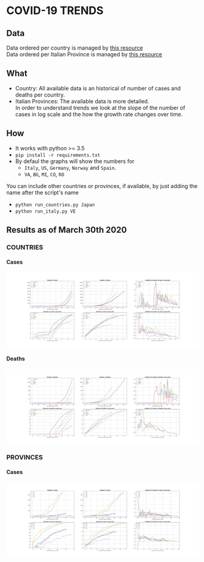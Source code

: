 # COVID-19 TRENDS

## Data
Data ordered per country is managed by [this resource](https://github.com/pomber/covid19) <br>
Data ordered per Italian Province is managed by [this resource](https://github.com/pcm-dpc/COVID-19) 

## What
* Country: All available data is an historical of number of cases and deaths per country. <br>
* Italian Provinces: The available data is more detailed. <br>
In order to understand trends we look at the slope of the number of cases in log scale and the how the growth rate changes over time.

## How
* It works with python >= 3.5
* ```pip install -r requirements.txt ```
* By defaul the graphs will show the numbers for 
    * `Italy`, `US`, `Germany`, `Norway` and `Spain`. <br>
    * `VA`, `BG`, `MI`, `CO`, `RO` <br>

You can include other countries or provinces, if available, by just adding the name after the script's name
* ```python run_countries.py Japan```
* ```python run_italy.py VE```

## Results as of March 30th 2020

### COUNTRIES
#### Cases
![Cases](https://github.com/dariocazzani/COVID-19-trends/blob/master/images/image1.png)
#### Deaths
![Deaths](https://github.com/dariocazzani/COVID-19-trends/blob/master/images/image2.png)

### PROVINCES
#### Cases
![Cases](https://github.com/dariocazzani/COVID-19-trends/blob/master/images/image3.png)